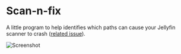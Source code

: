 # Scan-n-fix

A little program to help identifies which paths can cause your Jellyfin scanner to crash ([related issue](https://github.com/jellyfin/jellyfin/issues/8308)).

![Screenshot](public/img_1.png)
